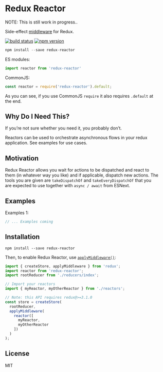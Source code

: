 Redux Reactor
=============

NOTE: This is still work in progress..

Side-effect [middleware](http://redux.js.org/docs/advanced/Middleware.html) for Redux.

[![build status](https://img.shields.io/travis/eiriklv/redux-reactor/master.svg?style=flat-square)](https://travis-ci.org/eiriklv/redux-reactor)
[![npm version](https://img.shields.io/npm/v/redux-reactor.svg?style=flat-square)](https://www.npmjs.com/package/redux-reactor)

```js
npm install --save redux-reactor
```

ES modules:

```js
import reactor from 'redux-reactor'
```

CommonJS:

```js
const reactor = require('redux-reactor').default;
```

As you can see, if you use CommonJS `require` it also requires `.default` at the end.

## Why Do I Need This?

If you’re not sure whether you need it, you probably don’t.

Reactors can be used to orchestrate asynchronous flows in your redux application. See examples for use cases.

## Motivation

Redux Reactor allows you wait for actions to be dispatched and react to them (in whatever way you like) and if applicable, dispatch new actions. The tools you are given are `takeDispatchOf` and `takeEveryDispatchOf` that you are expected to use together with `async / await` from ESNext.

## Examples

Examples 1:

```js
// ... Examples coming
```

## Installation

```
npm install --save redux-reactor
```

Then, to enable Redux Reactor, use [`applyMiddleware()`](http://redux.js.org/docs/api/applyMiddleware.html):

```js
import { createStore, applyMiddleware } from 'redux';
import reactor from 'redux-reactor';
import rootReducer from './reducers/index';

// Import your reactors
import { myReactor, myOtherReactor } from './reactors';

// Note: this API requires redux@>=3.1.0
const store = createStore(
  rootReducer,
  applyMiddleware(
    reactor([
      myReactor,
      myOtherReactor
    ])
  )
);
```

## License

MIT
